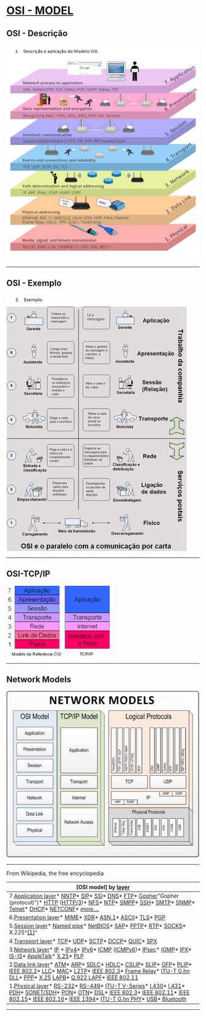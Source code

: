 # [OSI - MODEL](https://en.wikipedia.org/wiki/OSI_model)

## OSI - Descrição

![OSI-1](../CET/image/OSI/OSI-1.png)

---

## OSI - Exemplo

![OSI-2](../CET/image/OSI/OSI-2.png)

---

## OSI-TCP/IP

![OSI-TCP/IP](../CET/image/OSI/OSI_3-tcp-ip-camadas.png)

---

## Network Models

![Network Models](../CET/image/OSI/network_models.png)

---

From Wikipedia, the free encyclopedia

| [OSI model] by [layer](https://en.wikipedia.org/wiki/Abstraction_layer "Abstraction layer")                                                                                                                                                                                                                                                                                                                                                                                                                                                                                                                                                                                                                                                                                                                                                                                                                                                                                                                                                                                                                                                                                                                                                                                                                                                                                                                                                                                                                                                                                                                                                                                                                                                 |
| -------------------------------------------------------------------------------------------------------------------------------------------------------------------------------------------------------------------------------------------------------------------------------------------------------------------------------------------------------------------------------------------------------------------------------------------------------------------------------------------------------------------------------------------------------------------------------------------------------------------------------------------------------------------------------------------------------------------------------------------------------------------------------------------------------------------------------------------------------------------------------------------------------------------------------------------------------------------------------------------------------------------------------------------------------------------------------------------------------------------------------------------------------------------------------------------------------------------------------------------------------------------------------------------------------------------------------------------------------------------------------------------------------------------------------------------------------------------------------------------------------------------------------------------------------------------------------------------------------------------------------------------------------------------------------------------------------------------------------------- |
| 7.[Application layer](https://en.wikipedia.org/wiki/Application_layer "Application layer")* [NNTP](https://en.wikipedia.org/wiki/Network_News_Transfer_Protocol "Network News Transfer Protocol")* [SIP](https://en.wikipedia.org/wiki/Session_Initiation_Protocol "Session Initiation Protocol")* [SSI](https://en.wikipedia.org/wiki/Simple_Sensor_Interface_protocol "Simple Sensor Interface protocol")* [DNS](https://en.wikipedia.org/wiki/Domain_Name_System "Domain Name System")* [FTP](https://en.wikipedia.org/wiki/File_Transfer_Protocol "File Transfer Protocol")* [Gopher](https://en.wikipedia.org/wiki/Gopher_(protocol))"Gopher (protocol)")* [HTTP](https://en.wikipedia.org/wiki/Hypertext_Transfer_Protocol "Hypertext Transfer Protocol") ([HTTP/3](https://en.wikipedia.org/wiki/HTTP/3 "HTTP/3"))* [NFS](https://en.wikipedia.org/wiki/Network_File_System "Network File System")* [NTP](https://en.wikipedia.org/wiki/Network_Time_Protocol "Network Time Protocol")* [SMPP](https://en.wikipedia.org/wiki/Short_Message_Peer-to-Peer "Short Message Peer-to-Peer")* [SSH](https://en.wikipedia.org/wiki/Secure_Shell "Secure Shell")* [SMTP](https://en.wikipedia.org/wiki/Simple_Mail_Transfer_Protocol "Simple Mail Transfer Protocol")* [SNMP](https://en.wikipedia.org/wiki/Simple_Network_Management_Protocol "Simple Network Management Protocol")* [Telnet](https://en.wikipedia.org/wiki/Telnet "Telnet")* [DHCP](https://en.wikipedia.org/wiki/Dynamic_Host_Configuration_Protocol "Dynamic Host Configuration Protocol")* [NETCONF](https://en.wikipedia.org/wiki/NETCONF "NETCONF")* *[more....](https://en.wikipedia.org/wiki/Category:Application_layer_protocols "Category:Application layer protocols")*                                                                                                   |
| 6.[Presentation layer](https://en.wikipedia.org/wiki/Presentation_layer "Presentation layer")* [MIME](https://en.wikipedia.org/wiki/MIME "MIME")* [XDR](https://en.wikipedia.org/wiki/External_Data_Representation "External Data Representation")* [ASN.1](https://en.wikipedia.org/wiki/ASN.1 "ASN.1")* [ASCII](https://en.wikipedia.org/wiki/ASCII "ASCII")* [TLS](https://en.wikipedia.org/wiki/Transport_Layer_Security "Transport Layer Security")* [PGP](https://en.wikipedia.org/wiki/Pretty_Good_Privacy "Pretty Good Privacy")                                                                                                                                                                                                                                                                                                                                                                                                                                                                                                                                                                                                                                                                                                                                                                                                                                                                                                                                                                                                                                                                                                                                                                                                                                         |
| 5.[Session layer](https://en.wikipedia.org/wiki/Session_layer "Session layer")* [Named pipe](https://en.wikipedia.org/wiki/Named_pipe "Named pipe")* [NetBIOS](https://en.wikipedia.org/wiki/NetBIOS "NetBIOS")* [SAP](https://en.wikipedia.org/wiki/Session_Announcement_Protocol "Session Announcement Protocol")* [PPTP](https://en.wikipedia.org/wiki/Point-to-Point_Tunneling_Protocol "Point-to-Point Tunneling Protocol")* [RTP](https://en.wikipedia.org/wiki/Real-time_Transport_Protocol "Real-time Transport Protocol")* [SOCKS](https://en.wikipedia.org/wiki/SOCKS "SOCKS")* X.225^[[1]](https://en.wikipedia.org/wiki/OSI_model#cite_note-1)^                                                                                                                                                                                                                                                                                                                                                                                                                                                                                                                                                                                                                                                                                                                                                                                                                                                                                                                                                                                                                                                                                                                         |
| 4.[Transport layer](https://en.wikipedia.org/wiki/Transport_layer "Transport layer")* [TCP](https://en.wikipedia.org/wiki/Transmission_Control_Protocol "Transmission Control Protocol")* [UDP](https://en.wikipedia.org/wiki/User_Datagram_Protocol "User Datagram Protocol")* [SCTP](https://en.wikipedia.org/wiki/Stream_Control_Transmission_Protocol "Stream Control Transmission Protocol")* [DCCP](https://en.wikipedia.org/wiki/Datagram_Congestion_Control_Protocol "Datagram Congestion Control Protocol")* [QUIC](https://en.wikipedia.org/wiki/QUIC "QUIC")* [SPX](https://en.wikipedia.org/wiki/IPX/SPX "IPX/SPX")                                                                                                                                                                                                                                                                                                                                                                                                                                                                                                                                                                                                                                                                                                                                                                                                                                                                                                                                                                                                                                                                                                                                                  |
| 3.[Network layer](https://en.wikipedia.org/wiki/Network_layer "Network layer")* [IP](https://en.wikipedia.org/wiki/Internet_Protocol "Internet Protocol") * [IPv4](https://en.wikipedia.org/wiki/IPv4 "IPv4")* [IPv6](https://en.wikipedia.org/wiki/IPv6 "IPv6")* [ICMP](https://en.wikipedia.org/wiki/Internet_Control_Message_Protocol "Internet Control Message Protocol") ([ICMPv6](https://en.wikipedia.org/wiki/ICMPv6 "ICMPv6"))* [IPsec](https://en.wikipedia.org/wiki/IPsec "IPsec")* [IGMP](https://en.wikipedia.org/wiki/Internet_Group_Management_Protocol "Internet Group Management Protocol")* [IPX](https://en.wikipedia.org/wiki/Internetwork_Packet_Exchange "Internetwork Packet Exchange")* [IS-IS](https://en.wikipedia.org/wiki/IS-IS "IS-IS")* [AppleTalk](https://en.wikipedia.org/wiki/AppleTalk "AppleTalk")* [X.25](https://en.wikipedia.org/wiki/X.25 "X.25")* [PLP](https://en.wikipedia.org/wiki/Packet_Layer_Protocol "Packet Layer Protocol")                                                                                                                                                                                                                                                                                                                                                                                                                                                                                                                                                                                                                                                                                                                                                                                                                                        |
| 2.[Data link layer](https://en.wikipedia.org/wiki/Data_link_layer "Data link layer")* [ATM](https://en.wikipedia.org/wiki/Asynchronous_Transfer_Mode "Asynchronous Transfer Mode")* [ARP](https://en.wikipedia.org/wiki/Address_Resolution_Protocol "Address Resolution Protocol")* [SDLC](https://en.wikipedia.org/wiki/Synchronous_Data_Link_Control "Synchronous Data Link Control")* [HDLC](https://en.wikipedia.org/wiki/High-Level_Data_Link_Control "High-Level Data Link Control")* [CSLIP](https://en.wikipedia.org/wiki/Serial_Line_Internet_Protocol#CSLIP "Serial Line Internet Protocol")* [SLIP](https://en.wikipedia.org/wiki/Serial_Line_Internet_Protocol "Serial Line Internet Protocol")* [GFP](https://en.wikipedia.org/wiki/Generic_Framing_Procedure "Generic Framing Procedure")* [PLIP](https://en.wikipedia.org/wiki/Parallel_Line_Internet_Protocol "Parallel Line Internet Protocol")* [IEEE 802.2](https://en.wikipedia.org/wiki/IEEE_802.2 "IEEE 802.2")* [LLC](https://en.wikipedia.org/wiki/Logical_link_control "Logical link control")* [MAC](https://en.wikipedia.org/wiki/Medium_access_control "Medium access control")* [L2TP](https://en.wikipedia.org/wiki/Layer_2_Tunneling_Protocol "Layer 2 Tunneling Protocol")* [IEEE 802.3](https://en.wikipedia.org/wiki/IEEE_802.3 "IEEE 802.3")* [Frame Relay](https://en.wikipedia.org/wiki/Frame_Relay "Frame Relay")* [ITU-T G.hn DLL](https://en.wikipedia.org/wiki/G.hn "G.hn")* [PPP](https://en.wikipedia.org/wiki/Point-to-Point_Protocol "Point-to-Point Protocol")* [X.25](https://en.wikipedia.org/wiki/X.25 "X.25") [LAPB](https://en.wikipedia.org/wiki/LAPB "LAPB")* [Q.922 LAPF](https://en.wikipedia.org/wiki/Link_Access_Procedure_for_Frame_Relay "Link Access Procedure for Frame Relay")* [IEEE 802.11](https://en.wikipedia.org/wiki/IEEE_802.11 "IEEE 802.11") |
| 1.[Physical layer](https://en.wikipedia.org/wiki/Physical_layer "Physical layer")* [RS-232](https://en.wikipedia.org/wiki/RS-232 "RS-232")* [RS-449](https://en.wikipedia.org/wiki/RS-449 "RS-449")* [ITU-T V-Series](https://en.wikipedia.org/wiki/List_of_ITU-T_V-series_recommendations "List of ITU-T V-series recommendations")* [I.430](https://en.wikipedia.org/wiki/I.430 "I.430")* [I.431](https://en.wikipedia.org/wiki/I.431 "I.431")* [PDH](https://en.wikipedia.org/wiki/Plesiochronous_digital_hierarchy "Plesiochronous digital hierarchy")* [SONET/SDH](https://en.wikipedia.org/wiki/Synchronous_optical_networking "Synchronous optical networking")* [PON](https://en.wikipedia.org/wiki/Passive_optical_network "Passive optical network")* [OTN](https://en.wikipedia.org/wiki/Optical_Transport_Network "Optical Transport Network")* [DSL](https://en.wikipedia.org/wiki/Digital_subscriber_line "Digital subscriber line")* [IEEE 802.3](https://en.wikipedia.org/wiki/IEEE_802.3 "IEEE 802.3")* [IEEE 802.11](https://en.wikipedia.org/wiki/IEEE_802.11 "IEEE 802.11")* [IEEE 802.15](https://en.wikipedia.org/wiki/IEEE_802.15 "IEEE 802.15")* [IEEE 802.16](https://en.wikipedia.org/wiki/IEEE_802.16 "IEEE 802.16")* [IEEE 1394](https://en.wikipedia.org/wiki/IEEE_1394 "IEEE 1394")* [ITU-T G.hn PHY](https://en.wikipedia.org/wiki/G.hn "G.hn")* [USB](https://en.wikipedia.org/wiki/USB "USB")* [Bluetooth](https://en.wikipedia.org/wiki/Bluetooth "Bluetooth")                                                                                                                                                                                                                                                                                                                                                         |

---
